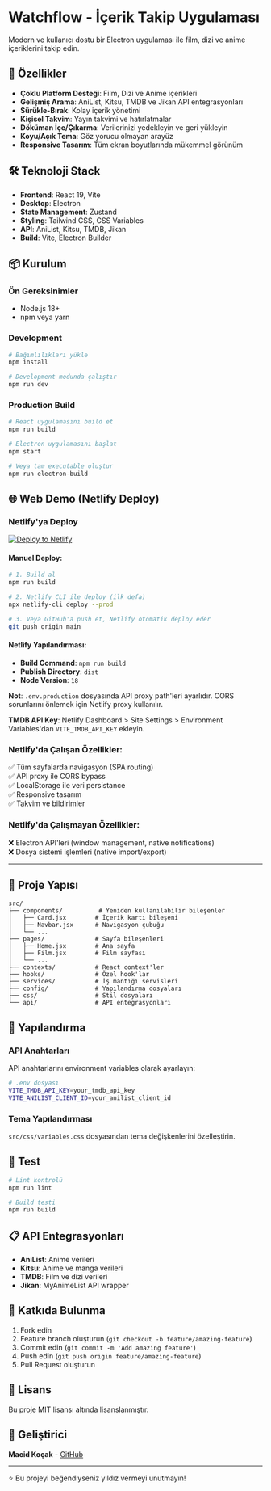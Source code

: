 
# Watchflow - İçerik Takip Uygulaması

Modern ve kullanıcı dostu bir Electron uygulaması ile film, dizi ve anime içeriklerini takip edin.

## 🚀 Özellikler

- **Çoklu Platform Desteği**: Film, Dizi ve Anime içerikleri
- **Gelişmiş Arama**: AniList, Kitsu, TMDB ve Jikan API entegrasyonları
- **Sürükle-Bırak**: Kolay içerik yönetimi
- **Kişisel Takvim**: Yayın takvimi ve hatırlatmalar
- **Döküman İçe/Çıkarma**: Verilerinizi yedekleyin ve geri yükleyin
- **Koyu/Açık Tema**: Göz yorucu olmayan arayüz
- **Responsive Tasarım**: Tüm ekran boyutlarında mükemmel görünüm

## 🛠️ Teknoloji Stack

- **Frontend**: React 19, Vite
- **Desktop**: Electron
- **State Management**: Zustand
- **Styling**: Tailwind CSS, CSS Variables
- **API**: AniList, Kitsu, TMDB, Jikan
- **Build**: Vite, Electron Builder

## 📦 Kurulum

### Ön Gereksinimler

- Node.js 18+
- npm veya yarn

### Development

```bash
# Bağımlılıkları yükle
npm install

# Development modunda çalıştır
npm run dev
```

### Production Build

```bash
# React uygulamasını build et
npm run build

# Electron uygulamasını başlat
npm start

# Veya tam executable oluştur
npm run electron-build
```

## 🌐 Web Demo (Netlify Deploy)

### Netlify'ya Deploy

[![Deploy to Netlify](https://www.netlify.com/img/deploy/button.svg)](https://app.netlify.com/start/deploy?repository=https://github.com/macidko/Watchflow)

#### Manuel Deploy:

```bash
# 1. Build al
npm run build

# 2. Netlify CLI ile deploy (ilk defa)
npx netlify-cli deploy --prod

# 3. Veya GitHub'a push et, Netlify otomatik deploy eder
git push origin main
```

#### Netlify Yapılandırması:

- **Build Command**: `npm run build`
- **Publish Directory**: `dist`
- **Node Version**: `18`

**Not**: `.env.production` dosyasında API proxy path'leri ayarlıdır. CORS sorunlarını önlemek için Netlify proxy kullanılır.

**TMDB API Key**: Netlify Dashboard > Site Settings > Environment Variables'dan `VITE_TMDB_API_KEY` ekleyin.

### Netlify'da Çalışan Özellikler:

✅ Tüm sayfalarda navigasyon (SPA routing)  
✅ API proxy ile CORS bypass  
✅ LocalStorage ile veri persistance  
✅ Responsive tasarım  
✅ Takvim ve bildirimler  

### Netlify'da Çalışmayan Özellikler:

❌ Electron API'leri (window management, native notifications)  
❌ Dosya sistemi işlemleri (native import/export)  

---

## 📁 Proje Yapısı

```
src/
├── components/          # Yeniden kullanılabilir bileşenler
│   ├── Card.jsx        # İçerik kartı bileşeni
│   ├── Navbar.jsx      # Navigasyon çubuğu
│   └── ...
├── pages/              # Sayfa bileşenleri
│   ├── Home.jsx        # Ana sayfa
│   ├── Film.jsx        # Film sayfası
│   └── ...
├── contexts/           # React context'ler
├── hooks/              # Özel hook'lar
├── services/           # İş mantığı servisleri
├── config/             # Yapılandırma dosyaları
├── css/                # Stil dosyaları
└── api/                # API entegrasyonları
```

## 🔧 Yapılandırma

### API Anahtarları

API anahtarlarını environment variables olarak ayarlayın:

```bash
# .env dosyası
VITE_TMDB_API_KEY=your_tmdb_api_key
VITE_ANILIST_CLIENT_ID=your_anilist_client_id
```

### Tema Yapılandırması

`src/css/variables.css` dosyasından tema değişkenlerini özelleştirin.

## 🧪 Test

```bash
# Lint kontrolü
npm run lint

# Build testi
npm run build
```

## 📋 API Entegrasyonları

- **AniList**: Anime verileri
- **Kitsu**: Anime ve manga verileri
- **TMDB**: Film ve dizi verileri
- **Jikan**: MyAnimeList API wrapper

## 🤝 Katkıda Bulunma

1. Fork edin
2. Feature branch oluşturun (`git checkout -b feature/amazing-feature`)
3. Commit edin (`git commit -m 'Add amazing feature'`)
4. Push edin (`git push origin feature/amazing-feature`)
5. Pull Request oluşturun

## 📄 Lisans

Bu proje MIT lisansı altında lisanslanmıştır.

## 👥 Geliştirici

**Macid Koçak** - [GitHub](https://github.com/macidko)

---

⭐ Bu projeyi beğendiyseniz yıldız vermeyi unutmayın!

